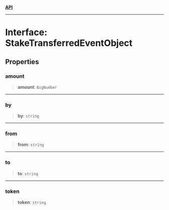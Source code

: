 [**API**](../../../README.md)

***

# Interface: StakeTransferredEventObject

## Properties

### amount

> **amount**: `BigNumber`

***

### by

> **by**: `string`

***

### from

> **from**: `string`

***

### to

> **to**: `string`

***

### token

> **token**: `string`
